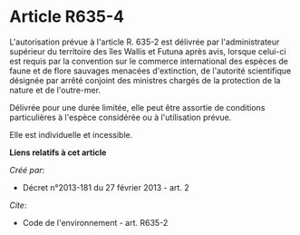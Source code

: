 # Article R635-4

L'autorisation prévue à l'article R. 635-2 est délivrée par l'administrateur supérieur du territoire des îles Wallis et
Futuna après avis, lorsque celui-ci est requis par la convention sur le commerce international des espèces de faune et de
flore sauvages menacées d'extinction, de l'autorité scientifique désignée par arrêté conjoint des ministres chargés de la
protection de la nature et de l'outre-mer.

Délivrée pour une durée limitée, elle peut être assortie de conditions particulières à l'espèce considérée ou à l'utilisation
prévue.

Elle est individuelle et incessible.

**Liens relatifs à cet article**

_Créé par_:

  - Décret n°2013-181 du 27 février 2013 - art. 2

_Cite_:

  - Code de l'environnement - art. R635-2

